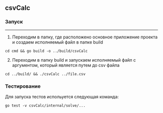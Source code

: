 ## csvCalc
### Запуск
___
1. Переходим в папку, где расположено основное приложение проекта и создаем исполняемый файл в папке build
```
cd cmd && go build -o ../build/csvCalc
```
2. Переходим в папку build и запускаем исполняемый файл с аргументом, который является путем до csv файла
```
cd ../build/ && ./csvCalc ../file.csv
```
### Тестирование
Для запуска тестов испольуется следующая команда:
```
go test -v csvCalc/internal/solve/...
```
